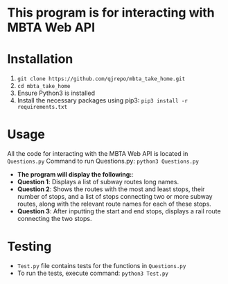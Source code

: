 # This program is for interacting with MBTA Web API

# Installation
1. `git clone https://github.com/qjrepo/mbta_take_home.git`
2. `cd mbta_take_home`
1. Ensure Python3 is installed
2. Install the necessary packages using pip3: `pip3 install -r requirements.txt`

# Usage
All the code for interacting with the MBTA Web API is located in `Questions.py`
Command to run Questions.py: `python3 Questions.py`

- **The program will display the following:**:
- **Question 1**: Displays a list of subway routes long names.
- **Question 2**: Shows the routes with the most and least stops, their number of stops, and a list of stops connecting two or more subway routes, along with the relevant route names for each of these stops.
- **Question 3**: After inputting the start and end stops, displays a rail route connecting the two stops.

# Testing
- `Test.py` file contains tests for the functions in `Questions.py`
- To run the tests, execute command: `python3 Test.py`
